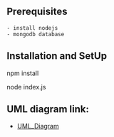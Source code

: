 ## Prerequisites
    - install nodejs
    - mongodb database


## Installation and SetUp

npm install

node index.js


## UML diagram link: 
- [UML_Diagram](https://drive.google.com/file/d/1xow7Db2vp8HSsoPDE0GZqlkR42PfIGqa/view?usp=sharing)
